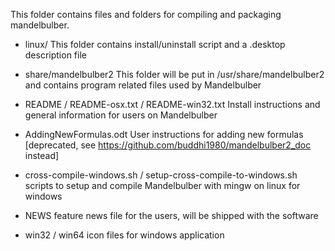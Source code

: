 This folder contains files and folders for compiling and packaging mandelbulber.

- linux/
		This folder contains install/uninstall script and a .desktop description file

- share/mandelbulber2
		This folder will be put in /usr/share/mandelbulber2 and contains program related files used by Mandelbulber

- README / README-osx.txt / README-win32.txt
		Install instructions and general information for users on Mandelbulber

- AddingNewFormulas.odt
		User instructions for adding new formulas [deprecated, see https://github.com/buddhi1980/mandelbulber2_doc instead]

- cross-compile-windows.sh / setup-cross-compile-to-windows.sh
		scripts to setup and compile Mandelbulber with mingw on linux for windows

- NEWS
		feature news file for the users, will be shipped with the software

- win32 / win64
		icon files for windows application
